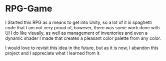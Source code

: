 # RPG-Game
I Started this RPG as a means to get into Unity, so a lot of it is spaghetti code that I am not very proud of, however, there was some work done with UI I do like
visually, as well as management of inventories and even a dynamic shader I made that creates a pleasant color palette from any color.

I would love to revisit this idea in the future, but as it is now, I abandon this project and I appreciate what I learned from it.

